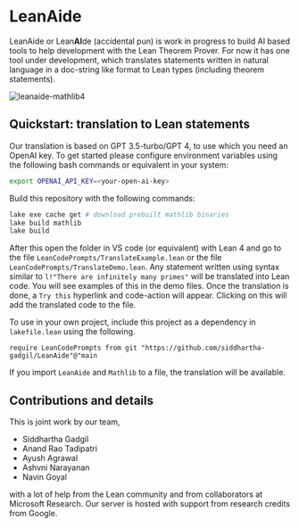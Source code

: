 # LeanAide 

LeanAide or Lean**AI**de (accidental pun) is work in progress to build AI based tools to help development with the Lean Theorem Prover. For now it has one tool under development, which translates statements written in natural language in a doc-string like format to Lean types (including theorem statements).

![leanaide-mathlib4](https://github.com/siddhartha-gadgil/LeanAide/assets/18333981/23de9912-5a60-4fd9-a99e-d9835629b4ca)

## Quickstart: translation to Lean statements

Our translation is based on GPT 3.5-turbo/GPT 4, to use which you need an OpenAI key. To get started please configure environment variables using the following bash commands or equivalent in your system:

```bash
export OPENAI_API_KEY=<your-open-ai-key>
```

Build this repository with the following commands:

```bash
lake exe cache get # download prebuilt mathlib binaries
lake build mathlib
lake build
```

After this open the folder in VS code (or equivalent) with Lean 4 and go to the file `LeanCodePrompts/TranslateExample.lean` or the file `LeanCodePrompts/TranslateDemo.lean`. Any statement written using syntax 
similar to `l!"There are infinitely many primes"` will be translated into Lean code. You will see examples of this in the demo files. Once the translation is done, a `Try this` hyperlink and code-action will appear. Clicking on this will add the translated code to the file.


To use in your own project, include this project as a dependency in `lakefile.lean` using the following.

```lean
require LeanCodePrompts from git "https://github.com/siddhartha-gadgil/LeanAide"@"main
```

If you import `LeanAide` and `Mathlib` to a file, the translation will be available.

## Contributions and details

This is joint work by our team, 

* Siddhartha Gadgil
* Anand Rao Tadipatri
* Ayush Agrawal
* Ashvni Narayanan
* Navin Goyal

with a lot of help from the Lean community and from collaborators at Microsoft Research. Our server is hosted with support from research credits from Google.

